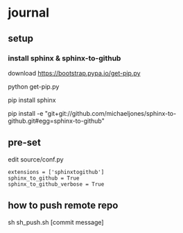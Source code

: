 journal
=======


## setup

### install sphinx & sphinx-to-github

download https://bootstrap.pypa.io/get-pip.py

python get-pip.py

pip install sphinx

pip install -e "git+git://github.com/michaeljones/sphinx-to-github.git#egg=sphinx-to-github" 

## pre-set

edit source/conf.py

```
extensions = ['sphinxtogithub']
sphinx_to_github = True
sphinx_to_github_verbose = True
```

## how to push remote repo

sh sh_push.sh [commit message]


